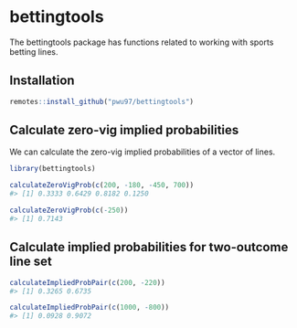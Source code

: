 <!-- README.md is generated from README.Rmd. Please edit that file -->



# bettingtools

<!-- badges: start -->
<!-- badges: end -->

The bettingtools package has functions related to working with sports betting lines.

## Installation

``` r
remotes::install_github("pwu97/bettingtools")
```

## Calculate zero-vig implied probabilities

We can calculate the zero-vig implied probabilities of a vector of lines.


```r
library(bettingtools)

calculateZeroVigProb(c(200, -180, -450, 700))
#> [1] 0.3333 0.6429 0.8182 0.1250

calculateZeroVigProb(c(-250))
#> [1] 0.7143
```

##  Calculate implied probabilities for two-outcome line set


```r
calculateImpliedProbPair(c(200, -220))
#> [1] 0.3265 0.6735

calculateImpliedProbPair(c(1000, -800))
#> [1] 0.0928 0.9072
```

